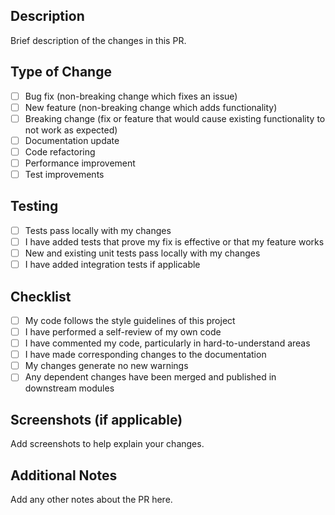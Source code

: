 ## Description
Brief description of the changes in this PR.

## Type of Change
- [ ] Bug fix (non-breaking change which fixes an issue)
- [ ] New feature (non-breaking change which adds functionality)
- [ ] Breaking change (fix or feature that would cause existing functionality to not work as expected)
- [ ] Documentation update
- [ ] Code refactoring
- [ ] Performance improvement
- [ ] Test improvements

## Testing
- [ ] Tests pass locally with my changes
- [ ] I have added tests that prove my fix is effective or that my feature works
- [ ] New and existing unit tests pass locally with my changes
- [ ] I have added integration tests if applicable

## Checklist
- [ ] My code follows the style guidelines of this project
- [ ] I have performed a self-review of my own code
- [ ] I have commented my code, particularly in hard-to-understand areas
- [ ] I have made corresponding changes to the documentation
- [ ] My changes generate no new warnings
- [ ] Any dependent changes have been merged and published in downstream modules

## Screenshots (if applicable)
Add screenshots to help explain your changes.

## Additional Notes
Add any other notes about the PR here.